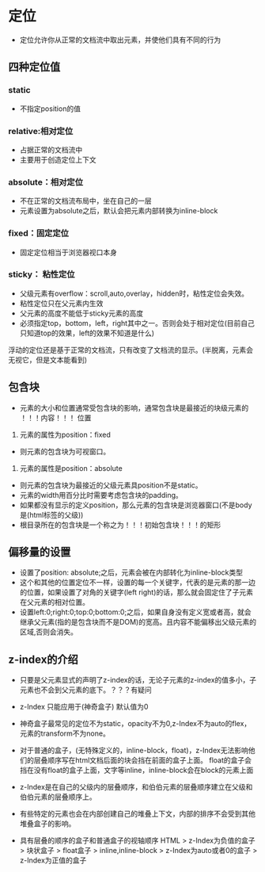 # 定位

* 定位允许你从正常的文档流中取出元素，并使他们具有不同的行为

## 四种定位值

### static

* 不指定position的值

### relative:相对定位

* 占据正常的文档流中
* 主要用于创造定位上下文

### absolute：相对定位

* 不在正常的文档流布局中，坐在自己的一层
* 元素设置为absolute之后，默认会把元素内部转换为inline-block

### fixed：固定定位

* 固定定位相当于浏览器视口本身

### sticky： 粘性定位

* 父级元素有overflow：scroll,auto,overlay，hidden时，粘性定位会失效。
* 粘性定位只在父元素内生效
* 父元素的高度不能低于sticky元素的高度
* 必须指定top，bottom，left，right其中之一。否则会处于相对定位(目前自己只知道top的效果，left的效果不知道是什么)

浮动的定位还是基于正常的文档流，只有改变了文档流的显示。(半脱离，元素会无视它，但是文本能看到)

## 包含块

* 元素的大小和位置通常受包含块的影响，通常包含块是最接近的块级元素的 ！！！内容！！！ 位置

1. 元素的属性为position：fixed

* 则元素的包含块为可视窗口。

1. 元素的属性是position：absolute

* 则元素的包含块为最接近的父级元素具position不是static。
* 元素的width用百分比时需要考虑包含块的padding。
* 如果都没有显示的定义position，那么元素的包含块是浏览器窗口(不是body是(html标签的父级))
* 根目录所在的包含块是一个称之为！！！初始包含块！！！的矩形

## 偏移量的设置

* 设置了position: absolute;之后，元素会被在内部转化为inline-block类型
* 这个和其他的位置定位不一样，设置的每一个关键字，代表的是元素的那一边的位置，如果设置了对角的关键字(left right)的话，那么就会固定住了子元素在父元素的相对位置。
* 设置left:0;right:0;top:0;bottom:0;之后，如果自身没有定义宽或者高，就会继承父元素(指的是包含块而不是DOM)的宽高。且内容不能偏移出父级元素的区域,否则会消失。

## z-index的介绍

* 只要是父元素显式的声明了z-index的话，无论子元素的z-index的值多小，子元素也不会到父元素的底下。？？？有疑问

* z-Index 只能应用于(神奇盒子) 默认值为0
* 神奇盒子最常见的定位不为static，opacity不为0,z-Index不为auto的flex，元素的transform不为none。
* 对于普通的盒子，(无特殊定义的，inline-block，float)，z-Index无法影响他们的层叠顺序写在html文档后面的块会挡在前面的盒子上面。
float的盒子会挡在没有float的盒子上面，文字等inline，inline-block会在block的元素上面
* z-Index是在自己的父级内的层叠顺序，和伯伯元素的层叠顺序建立在父级和伯伯元素的层叠顺序上。
* 有些特定的元素也会在内部创建自己的堆叠上下文，内部的排序不会受到其他堆叠盒子的影响。
* 具有层叠的顺序的盒子和普通盒子的视轴顺序
HTML > z-Index为负值的盒子 > 块状盒子 > float盒子 > inline,inline-block > z-Index为auto或者0的盒子 > z-Index为正值的盒子